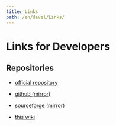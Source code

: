 ```yaml
---
title: Links
path: /en/devel/Links/
---
```

# Links for Developers
## Repositories
- [official repository](http://git.fluxbox.org/)
- [github (mirror)](https://github.com/fluxbox/fluxbox)
- [sourceforge (mirror)](https://sourceforge.net/projects/fluxbox/)

- [this wiki](https://github.com/fluxbox-wiki/fluxbox-wiki.github.io)
